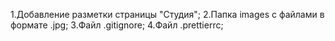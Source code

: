 1.Добавление разметки страницы "Студия";
2.Папка images с файлами в формате .jpg;
3.Файл .gitignore;
4.Файл .prettierrc;